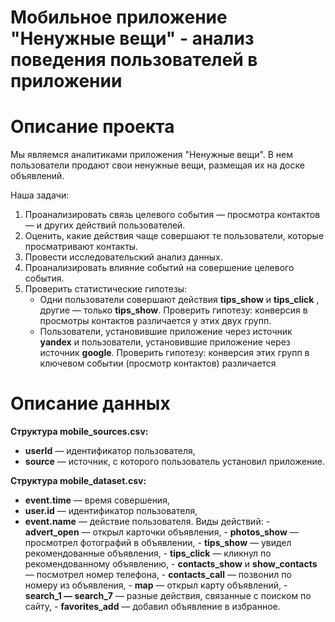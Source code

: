 # Мобильное приложение "Ненужные вещи" -  анализ поведения пользователей в приложении
# Описание проекта
Мы являемся аналитиками приложения "Ненужные вещи". В нем пользователи продают свои ненужные вещи, размещая их на доске объявлений. 

Наша задачи:
1. Проанализировать связь целевого события — просмотра контактов — и других действий пользователей.
2. Оценить, какие действия чаще совершают те пользователи, которые просматривают контакты.
3. Провести исследовательский анализ данных. 
4. Проанализировать влияние событий на совершение целевого события.
5. Проверить статистические гипотезы:
      - Одни пользователи совершают действия **tips_show** и **tips_click** , другие — только **tips_show**. Проверить гипотезу: конверсия в просмотры контактов различается у этих двух групп.
      - Пользователи, установившие приложение через источник **yandex** и пользователи, установившие приложение через источник **google**. Проверить гипотезу: конверсия этих групп в ключевом событии (просмотр контактов) различается
# Описание данных
**Структура mobile_sources.csv:**
- **userId** — идентификатор пользователя,
- **source** — источник, с которого пользователь установил приложение.

**Структура mobile_dataset.csv:**
- **event.time** — время совершения,
- **user.id** — идентификатор пользователя,
- **event.name** — действие пользователя. Виды действий:
      - **advert_open** — открыл карточки объявления,
      - **photos_show** — просмотрел фотографий в объявлении,
      - **tips_show** — увидел рекомендованные объявления,
      - **tips_click** — кликнул по рекомендованному объявлению,
      - **contacts_show** и **show_contacts** — посмотрел номер телефона,
      - **contacts_call** — позвонил по номеру из объявления,
      - **map** — открыл карту объявлений,
      - **search_1 — search_7** — разные действия, связанные с поиском по сайту,
      - **favorites_add** — добавил объявление в избранное.